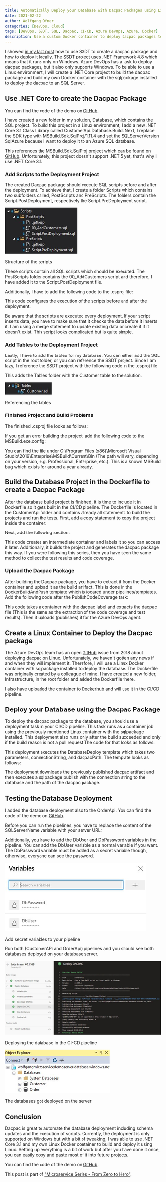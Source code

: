 ```yaml
---
title: Automatically Deploy your Database with Dacpac Packages using Linux and Azure DevOps
date: 2021-02-22
author: Wolfgang Ofner
categories: [DevOps, Cloud]
tags: [DevOps, SSDT, SQL, Dacpac, CI-CD, Azure DevOps, Azure, Docker]
description: Use a custom Docker container to deploy Dacpac packages to an SQL Server using a Linux build environment in Azure DevOps.
---
```


I showed [in my last post](/automatically-deploy-database-changes) how to use SSDT to create a dacpac package and how to deploy it locally. The SSDT project uses .NET Framework 4.8 which means that it runs only on Windows. Azure DevOps has a task to deploy dacpac packages, but it also only supports Windows. To be able to use a Linux environment, I will create a .NET Core project to build the dacpac package and build my own Docker container with the sqlpackage installed to deploy the dacpac to an SQL Server.

## Use .NET Core to create the Dacpac Package

You can find the code of the demo on <a href="https://github.com/WolfgangOfner/MicroserviceDemo" target="_blank" rel="noopener noreferrer">GitHub</a>.

I have created a new folder in my solution, Database, which contains the SQL project. To build this project in a Linux environment, I add a new .NET Core 3.1 Class Library called CustomerApi.Database.Build. Next, I replace the SDK type with MSBuild.Sdk.SqlProj/1.11.4 and set the SQLServerVersion SqlAzure because I want to deploy it to an Azure SQL database.

<script src="https://gist.github.com/WolfgangOfner/6542cc3ebf7450b5b1a443275d2940ca.js"></script>

This references the MSBuild.Sdk.SqlProj project which can be found on <a href="https://github.com/rr-wfm/MSBuild.Sdk.SqlProj/" target="_blank" rel="noopener noreferrer">GitHub</a>. Unfortunately, this project doesn't support .NET 5 yet, that's why I use .NET Core 3.1.

### Add Scripts to the Deployment Project

The created Dacpac package should execute SQL scripts before and after the deployment. To achieve that, I create a folder Scripts which contains two subfolders called, PostScripts and PreScripts. The folders contain the Script.PostDeployment, respectively the Script.PreDeployment script. 

<div class="col-12 col-sm-10 aligncenter">
  <a href="/assets/img/posts/2021/03/Structure-of-the-scripts.jpg"><img loading="lazy" src="/assets/img/posts/2021/03/Structure-of-the-scripts.jpg" alt="Structure of the scripts" /></a>
  
  <p>
   Structure of the scripts
  </p>
</div>

These scripts contain all SQL scripts which should be executed. The PostScripts folder contains the 00_AddCustomers script and therefore, I have added it to the Script.PostDeployment file.

<script src="https://gist.github.com/WolfgangOfner/5bae39a3dda05d3b64cf37d1c1666f54.js"></script>

Additionally, I have to add the following code to the .csproj file:

<script src="https://gist.github.com/WolfgangOfner/78361732ab6fa93b0b7c5f1ed2f239dd.js"></script>

This code configures the execution of the scripts before and after the deployment.

Be aware that the scripts are executed every deployment. If your script inserts data, you have to make sure that it checks the data before it inserts it. I am using a merge statement to update existing data or create it if it doesn't exist. This script looks complicated but is quite simple. 

<script src="https://gist.github.com/WolfgangOfner/82d136cf782983e4ff3fe89942215db3.js"></script>

### Add Tables to the Deployment Project

Lastly, I have to add the tables for my database. You can either add the SQL script in the root folder, or you can reference the SSDT project. Since I am lazy, I reference the SSDT project with the following code in the .csproj file

<script src="https://gist.github.com/WolfgangOfner/76d07af0443ee1a2b65c3d64c0036b67.js"></script>

This adds the Tables folder with the Customer table to the solution.

<div class="col-12 col-sm-10 aligncenter">
  <a href="/assets/img/posts/2021/03/Referencing-the-tables.jpg"><img loading="lazy" src="/assets/img/posts/2021/03/Referencing-the-tables.jpg" alt="Referencing the tables" /></a>
  
  <p>
   Referencing the tables
  </p>
</div>

### Finished Project and Build Problems

The finished .csproj file looks as follows:

<script src="https://gist.github.com/WolfgangOfner/1f4e2d3c1311e4e8205097ea622247aa.js"></script>

If you get an error building the project, add the following code to the MSBuild.exe.config:

<script src="https://gist.github.com/WolfgangOfner/3abbd59e01a9c421443d24883e7bc92d.js"></script>

You can find the file under C:\Program Files (x86)\Microsoft Visual Studio\2019\Enterprise\MSBuild\Current\Bin (The path will vary, depending on your version, e.g. Professional, Enterprise, etc.). This is a known MSBuild bug which exists for around a year already.

## Build the Database Project in the Dockerfile to create a Dacpac Package

After the database build project is finished, it is time to include it in Dockerfile so it gets built in the CI/CD pipeline. The Dockerfile is located in the CustomerApi folder and contains already all statements to build the projects and run the tests. First, add a copy statement to copy the project inside the container: 

<script src="https://gist.github.com/WolfgangOfner/48f13256ded11bffe6bc55f6e6f4b031.js"></script>

Next, add the following section:

<script src="https://gist.github.com/WolfgangOfner/7b15b4b589c0c3954bef77726406adfe.js"></script>

This code creates an intermediate container and labels it so you can access it later. Additionally, it builds the project and generates the dacpac package this way. If you were following this series, then you have seen the same method to collect the test results and code coverage.

### Upload the Dacpac Package

After building the Dacpac package, you have to extract it from the Docker container and upload it as the build artifact. This is done in the DockerBuildAndPush template which is located under pipelines/templates. Add the following code after the PublishCodeCoverage task:

<script src="https://gist.github.com/WolfgangOfner/a80c880850593315d7717750d3ff0e38.js"></script>

This code takes a container with the dacpac label and extracts the dacpac file (This is the same as the extraction of the code coverage and test results). Then it uploads (publishes) it for the Azure DevOps agent.

## Create a Linux Container to Deploy the Dacpac package

The Azure DevOps team has an open <a href="https://github.com/microsoft/azure-pipelines-tasks/issues/8408" target="_blank" rel="noopener noreferrer">GitHub</a> issue from 2018 about deploying dacpac on Linux. Unfortunately, we haven't gotten any news if and when they will implement it. Therefore, I will use a Linux Docker container with sqlpackage installed to deploy the database. The Dockerfile was originally created by a colleague of mine. I have created a new folder, Infrastructure, in the root folder and added the Dockerfile there. 

<script src="https://gist.github.com/WolfgangOfner/17a98cfbff832d96660e6c0e7e077546.js"></script>

I also have uploaded the container to <a href="https://hub.docker.com/repository/docker/wolfgangofner/linuxsqlpackage" target="_blank" rel="noopener noreferrer">Dockerhub</a> and will use it in the CI/CD pipeline.

## Deploy your Database using the Dacpac Package

To deploy the dacpac package to the database, you should use a deployment task in your CI/CD pipeline. This task runs as a container job using the previously mentioned Linux container with the sqlpackage installed. This deployment also runs only after the build succeeded and only if the build reason is not a pull request The code for that looks as follows:

<script src="https://gist.github.com/WolfgangOfner/976ffd84e1f47ef8c5f1d78b1001a779.js"></script>

This deployment executes the DatabaseDeploy template which takes two parameters, connectionString, and dacpacPath. The template looks as follows:

<script src="https://gist.github.com/WolfgangOfner/0c1a084c4f2f984b5c4c50c1c945f5f0.js"></script>

The deployment downloads the previously published dacpac artifact and then executes a sqlpackage publish with the connection string to the database and the path of the dacpac package.

## Testing the Database Deployment

I added the database deployment also to the OrderApi. You can find the code of the demo on <a href="https://github.com/WolfgangOfner/MicroserviceDemo" target="_blank" rel="noopener noreferrer">GitHub</a>.

Before you can run the pipelines, you have to replace the content of the SQLServerName variable with your server URL:

<script src="https://gist.github.com/WolfgangOfner/cd9de86a4a381dc4971e2b7e3f1d3f13.js"></script>

Additionally, you have to add the DbUser and DbPassword variables in the pipeline. You can add the DbUser variable as a normal variable if you want. The DbPassword variable must be added as a secret variable though, otherwise, everyone can see the password.

<div class="col-12 col-sm-10 aligncenter">
  <a href="/assets/img/posts/2021/03/Add-secret-variables-to-your-pipeline.jpg"><img loading="lazy" src="/assets/img/posts/2021/03/Add-secret-variables-to-your-pipeline.jpg" alt="Add secret variables to your pipeline" /></a>
  
  <p>
   Add secret variables to your pipeline
  </p>
</div>

Run both (CustomerAPi and OrderApi) pipelines and you should see both databases deployed on your database server.

<div class="col-12 col-sm-10 aligncenter">
  <a href="/assets/img/posts/2021/03/Deploying-the-database-in-the-CI-CD-pipeline.jpg"><img loading="lazy" src="/assets/img/posts/2021/03/Deploying-the-database-in-the-CI-CD-pipeline.jpg" alt="Deploying the database in the CI-CD pipeline" /></a>
  
  <p>
   Deploying the database in the CI-CD pipeline
  </p>
</div>

<div class="col-12 col-sm-10 aligncenter">
  <a href="/assets/img/posts/2021/03/The-databases-got-deployed-on-the-server.jpg"><img loading="lazy" src="/assets/img/posts/2021/03/The-databases-got-deployed-on-the-server.jpg" alt="The databases got deployed on the server" /></a>
  
  <p>
   The databases got deployed on the server
  </p>
</div>

## Conclusion

Dacpac is great to automate the database deployment including schema updates and the execution of scripts. Currently, the deployment is only supported on Windows but with a bit of tweaking, I was able to use .NET Core 3.1 and my own Linux Docker container to build and deploy it using Linux. Setting up everything is a bit of work but after you have done it once, you can easily copy and paste most of it into future projects. 

You can find the code of the demo on <a href="https://github.com/WolfgangOfner/MicroserviceDemo" target="_blank" rel="noopener noreferrer">GitHub</a>.

This post is part of ["Microservice Series - From Zero to Hero"](/microservice-series-from-zero-to-hero).